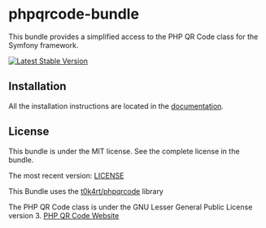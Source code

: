 phpqrcode-bundle
================

This bundle provides a simplified access to the PHP QR Code class for the Symfony framework.

[![Latest Stable Version](https://poser.pugx.org/jonasarts/phpqrcode-bundle/v/stable.png)](https://packagist.org/packages/jonasarts/phpqrcode-bundle)

Installation
------------

All the installation instructions are located in the [documentation](https://github.com/jonasarts/phpqrcode-bundle/blob/master/Resources/doc/index.md).

License
-------

This bundle is under the MIT license. See the complete license in the bundle.

The most recent version:
[LICENSE](https://github.com/jonasarts/phpqrcode-bundle/blob/master/LICENSE)

This Bundle uses the [t0k4rt/phpqrcode](https://github.com/t0k4rt/phpqrcode) library

The PHP QR Code class is under the GNU Lesser General Public License version 3. [PHP QR Code Website](http://phpqrcode.sourceforge.net)
